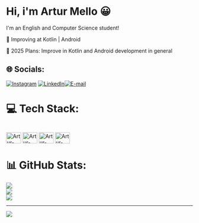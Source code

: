 # Hi, i'm Artur Mello 😀
I'm an English and Computer Science student!

🌱 Improving at Kotlin | Android

🥅 2025 Plans: Improve in Kotlin and Android development in general

## 🌐 Socials:
[![Instagram](https://img.shields.io/badge/Instagram-%23E4405F.svg?logo=Instagram&logoColor=white)](https://instagram.com/@_euart) [![LinkedIn](https://img.shields.io/badge/LinkedIn-%230077B5.svg?logo=linkedin&logoColor=white)](https://www.linkedin.com/in/artur-mello-gon%C3%A7alves-7bb90520a/)[![E-mail](https://img.shields.io/badge/-Email-000?style=for-the-badge&logo=microsoft-outlook&logoColor=007BFF)](mailto:arturmellog19@gmail.com)

# 💻 Tech Stack:
<div style = "display: inline_block"><br>
          <img align="center" alt="Artur-Kotlin " height="30" width="40" src="https://cdn.jsdelivr.net/gh/devicons/devicon@latest/icons/kotlin/kotlin-original.svg" />
          <img align="center" alt="Artur-AndroidStudio " height="30" width="40" src="https://cdn.jsdelivr.net/gh/devicons/devicon@latest/icons/androidstudio/androidstudio-original.svg"/>
          <img align="center" alt="Artur-C++ " height="30" width="40" src="https://cdn.jsdelivr.net/gh/devicons/devicon@latest/icons/cplusplus/cplusplus-original.svg" />
          <img align="center" alt="Artur-C++ " height="30" width="40" src="https://cdn.jsdelivr.net/gh/devicons/devicon@latest/icons/git/git-original.svg" />
          
                     
##

# 📊 GitHub Stats:
![](https://github-readme-stats.vercel.app/api?username=arturmello&theme=dark&hide_border=true&include_all_commits=false&count_private=false)<br/>
![](https://github-readme-streak-stats.herokuapp.com/?user=arturmello&theme=dark&hide_border=true)<br/>
![](https://github-readme-stats.vercel.app/api/top-langs/?username=arturmello&theme=dark&hide_border=true&include_all_commits=false&count_private=false&layout=compact)

---
[![](https://visitcount.itsvg.in/api?id=arturmello&icon=0&color=0)](https://visitcount.itsvg.in)

<!-- Proudly created with GPRM ( https://gprm.itsvg.in ) -->
